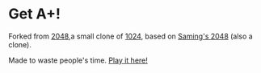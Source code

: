 # Get A+!
Forked from [2048](http://gabrielecirulli.github.io/2048/),a small clone of [1024](https://play.google.com/store/apps/details?id=com.veewo.a1024), based on [Saming's 2048](http://saming.fr/p/2048/) (also a clone).

Made to waste people's time. [Play it here!](http://zhouyichen.github.io/APlus/)
